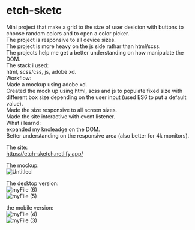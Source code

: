 # etch-sketc
Mini project that make a grid to the size of user desicion with buttons to choose random colors and to open a color picker.  
The project is responsive to all device sizes.  
The project is more heavy on the js side rathar than html/scss.  
The projects help me get a better understanding on how manipulate the DOM.  
The stack i used:  
html, scss/css, js, adobe xd.  
Workflow:  
Made a mockup using adobe xd.  
Created the mock up using html, scss and js to populate fixed size with different box size depending on the user input (used ES6 to put a default value).  
Made the size responsive to all screen sizes.  
Made the site interactive with event listener.  
What i learnd:  
expanded my knoleadge on the DOM.  
Better understanding on the responsive area (also better for 4k monitors).  

The site:  
https://etch-sketch.netlify.app/  

The mockup:  
![Untitled](https://user-images.githubusercontent.com/73761063/97960153-8ad06300-1db9-11eb-9311-471cd80b841f.png)  

The desktop version:  
![myFile (6)](https://user-images.githubusercontent.com/73761063/97961082-4940b780-1dbb-11eb-85c8-af98f6e0f7fa.gif)  
![myFile (5)](https://user-images.githubusercontent.com/73761063/97961086-4a71e480-1dbb-11eb-9276-c89d2f021235.gif)  

the mobile version:  
![myFile (4)](https://user-images.githubusercontent.com/73761063/97960696-9ff9c180-1dba-11eb-91db-92ac20659a30.gif)  
![myFile (3)](https://user-images.githubusercontent.com/73761063/97960698-a12aee80-1dba-11eb-9b2e-21be9dbff08c.gif)  
